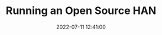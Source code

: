 ---
date: 2022-07-11 12:41:00
mfbookmark: https://マリウス.com/running-an-open-source-home-area-network/
draft: false
title: Running an Open Source HAN
tldr: An interesting look at one persons configured Home Area Network
---